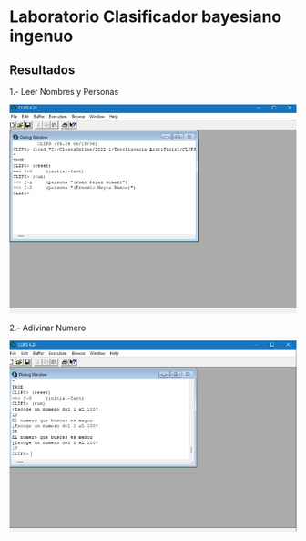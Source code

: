 # Laboratorio Clasificador bayesiano ingenuo

## Resultados

1.- Leer Nombres y Personas


![Alt text](https://github.com/Andrescmm/Inteligencia-Artificial-2022-1/blob/main/Laboratorio%204/imagenes/1.png)

2.- Adivinar Numero


![Alt text](https://github.com/Andrescmm/Inteligencia-Artificial-2022-1/blob/main/Laboratorio%204/imagenes/2.png)

